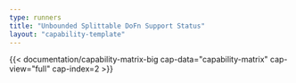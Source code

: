```yaml
---
type: runners
title: "Unbounded Splittable DoFn Support Status"
layout: "capability-template"
---
```

<!--
Licensed under the Apache License, Version 2.0 (the "License");
you may not use this file except in compliance with the License.
You may obtain a copy of the License at

http://www.apache.org/licenses/LICENSE-2.0

Unless required by applicable law or agreed to in writing, software
distributed under the License is distributed on an "AS IS" BASIS,
WITHOUT WARRANTIES OR CONDITIONS OF ANY KIND, either express or implied.
See the License for the specific language governing permissions and
limitations under the License.
-->

<!-- Summary table -->
{{< documentation/capability-matrix-big cap-data="capability-matrix" cap-view="full" cap-index=2 >}}
